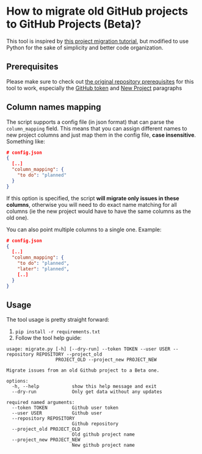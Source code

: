 # How to migrate old GitHub projects to GitHub Projects (Beta)?

This tool is inspired by [this project migration tutorial](https://github.com/pl-strflt/projects-migration), but modified to use Python for the sake of simplicity and better code organization.

## Prerequisites

Please make sure to check out [the original repository prerequisites](https://github.com/pl-strflt/projects-migration#prerequisites) for this tool to work, especially the [GitHub token](https://github.com/pl-strflt/projects-migration#github-token) and [New Project](https://github.com/pl-strflt/projects-migration#new-project) paragraphs

## Column names mapping

The script supports a config file (in json format) that can parse the `column_mapping` field. This means that you can assign different names to new project columns and just map them in the config file, **case insensitive**. Something like:

```json
# config.json
{
  [..]
  "column_mapping": {
    "to do": "planned"
  }
}
```

If this option is specified, the script **will migrate only issues in these columns**, otherwise you will need to do exact name matching for all columns (ie the new project would have to have the same columns as the old one).

You can also point multiple columns to a single one. Example:

```json
# config.json
{
  [..]
  "column_mapping": {
    "to do": "planned",
    "later": "planned",
    [..]
  }
}

```

## Usage

The tool usage is pretty straight forward:

1. `pip install -r requirements.txt`
1. Follow the tool help guide:

```
usage: migrate.py [-h] [--dry-run] --token TOKEN --user USER --repository REPOSITORY --project_old
                  PROJECT_OLD --project_new PROJECT_NEW

Migrate issues from an old Github project to a Beta one.

options:
  -h, --help            show this help message and exit
  --dry-run             Only get data without any updates

required named arguments:
  --token TOKEN         Github user token
  --user USER           Github user
  --repository REPOSITORY
                        Github repository
  --project_old PROJECT_OLD
                        Old github project name
  --project_new PROJECT_NEW
                        New github project name
```
